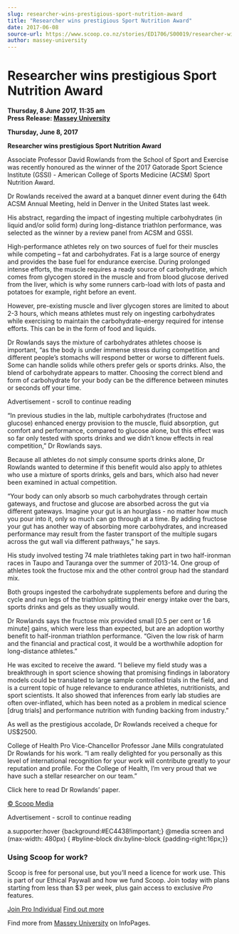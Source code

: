 ```yaml
---
slug: researcher-wins-prestigious-sport-nutrition-award
title: "Researcher wins prestigious Sport Nutrition Award"
date: 2017-06-08
source-url: https://www.scoop.co.nz/stories/ED1706/S00019/researcher-wins-prestigious-sport-nutrition-award.htm
author: massey-university
---
```

Researcher wins prestigious Sport Nutrition Award
=================================================

**Thursday, 8 June 2017, 11:35 am**  
**Press Release: [Massey University](https://info.scoop.co.nz/Massey_University)**

**Thursday, June 8, 2017**

**Researcher wins prestigious Sport Nutrition Award**

Associate Professor David Rowlands from the School of Sport and Exercise was recently honoured as the winner of the 2017 Gatorade Sport Science Institute (GSSI) - American College of Sports Medicine (ACSM) Sport Nutrition Award.

Dr Rowlands received the award at a banquet dinner event during the 64th ACSM Annual Meeting, held in Denver in the United States last week.

His abstract, regarding the impact of ingesting multiple carbohydrates (in liquid and/or solid form) during long-distance triathlon performance, was selected as the winner by a review panel from ACSM and GSSI.

High-performance athletes rely on two sources of fuel for their muscles while competing – fat and carbohydrates. Fat is a large source of energy and provides the base fuel for endurance exercise. During prolonged intense efforts, the muscle requires a ready source of carbohydrate, which comes from glycogen stored in the muscle and from blood glucose derived from the liver, which is why some runners carb-load with lots of pasta and potatoes for example, right before an event.

However, pre-existing muscle and liver glycogen stores are limited to about 2-3 hours, which means athletes must rely on ingesting carbohydrates while exercising to maintain the carbohydrate-energy required for intense efforts. This can be in the form of food and liquids.

Dr Rowlands says the mixture of carbohydrates athletes choose is important, “as the body is under immense stress during competition and different people’s stomachs will respond better or worse to different fuels. Some can handle solids while others prefer gels or sports drinks. Also, the blend of carbohydrate appears to matter. Choosing the correct blend and form of carbohydrate for your body can be the difference between minutes or seconds off your time.

Advertisement - scroll to continue reading





“In previous studies in the lab, multiple carbohydrates (fructose and glucose) enhanced energy provision to the muscle, fluid absorption, gut comfort and performance, compared to glucose alone, but this effect was so far only tested with sports drinks and we didn’t know effects in real competition,” Dr Rowlands says.

Because all athletes do not simply consume sports drinks alone, Dr Rowlands wanted to determine if this benefit would also apply to athletes who use a mixture of sports drinks, gels and bars, which also had never been examined in actual competition.

“Your body can only absorb so much carbohydrates through certain gateways, and fructose and glucose are absorbed across the gut via different gateways. Imagine your gut is an hourglass - no matter how much you pour into it, only so much can go through at a time. By adding fructose your gut has another way of absorbing more carbohydrates, and increased performance may result from the faster transport of the multiple sugars across the gut wall via different pathways,” he says.

His study involved testing 74 male triathletes taking part in two half-ironman races in Taupo and Tauranga over the summer of 2013-14. One group of athletes took the fructose mix and the other control group had the standard mix.

Both groups ingested the carbohydrate supplements before and during the cycle and run legs of the triathlon splitting their energy intake over the bars, sports drinks and gels as they usually would.

Dr Rowlands says the fructose mix provided small \[0.5 per cent or 1.6 minute\] gains, which were less than expected, but are an adoption worthy benefit to half-ironman triathlon performance. “Given the low risk of harm and the financial and practical cost, it would be a worthwhile adoption for long-distance athletes.”

He was excited to receive the award. “I believe my field study was a breakthrough in sport science showing that promising findings in laboratory models could be translated to large sample controlled trials in the field, and is a current topic of huge relevance to endurance athletes, nutritionists, and sport scientists. It also showed that inferences from early lab studies are often over-inflated, which has been noted as a problem in medical science \[drug trials\] and performance nutrition with funding backing from industry.”

As well as the prestigious accolade, Dr Rowlands received a cheque for US$2500.

College of Health Pro Vice-Chancellor Professor Jane Mills congratulated Dr Rowlands for his work. “I am really delighted for you personally as this level of international recognition for your work will contribute greatly to your reputation and profile. For the College of Health, I’m very proud that we have such a stellar researcher on our team.”

Click here to read Dr Rowlands’ paper.

  

[© Scoop Media](http://www.scoop.co.nz/about/terms.html)  

Advertisement - scroll to continue reading



a.supporter:hover {background:#EC4438!important;} @media screen and (max-width: 480px) { #byline-block div.byline-block {padding-right:16px;}}

### Using Scoop for work?

Scoop is free for personal use, but you’ll need a licence for work use. This is part of our Ethical Paywall and how we fund Scoop. Join today with plans starting from less than $3 per week, plus gain access to exclusive _Pro_ features.  
  
[Join Pro Individual](https://pro.scoop.co.nz/Individual/?from=ProIn24) [Find out more](https://pro.scoop.co.nz/using-scoop-for-work/?from=ProIn24)

Find more from [Massey University](https://info.scoop.co.nz/Massey_University) on InfoPages.
